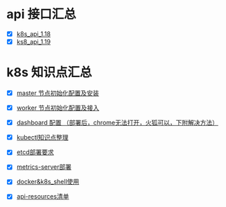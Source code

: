 # api 接口汇总
- [x] [k8s_api_1.18](https://kubernetes.io/docs/reference/generated/kubernetes-api/v1.18/#-strong-api-overview-strong-)
- [x] [ks8_api_1.19](https://kubernetes.io/docs/reference/generated/kubernetes-api/v1.19/#-strong-api-overview-strong-)

# k8s 知识点汇总
- [x] [master 节点初始化配置及安装](https://github.com/bertreyking/k8s/blob/master/k8s/install_masterNode.md)
- [x] [worker 节点初始化配置及接入](https://github.com/bertreyking/k8s/blob/master/k8s/join_workerNodes.md)
- [x] [dashboard 配置 （部署后，chrome无法打开，火狐可以，下附解决方法）](https://github.com/bertreyking/k8s/tree/master/k8s/dashboard)
- [x] [kubectl知识点整理](https://github.com/bertreyking/k8s/blob/master/k8s/kubectl%E7%9F%A5%E8%AF%86%E7%82%B9%E6%95%B4%E7%90%86.md)
- [x] [etcd部署要求](https://github.com/bertreyking/k8s/blob/master/k8s/etcd%E7%A1%AC%E4%BB%B6%E9%85%8D%E7%BD%AE%E5%8F%82%E8%80%83.md)
- [x] [metrics-server部署](https://github.com/bertreyking/k8s/tree/master/k8s/yaml)
- [x] [docker&k8s_shell使用](https://github.com/bertreyking/k8s/blob/master/k8s/define-command-argument-container.md)
- [x] [api-resources清单](https://github.com/bertreyking/k8s/tree/master/k8s/api-resources%E6%B1%87%E6%80%BB)


